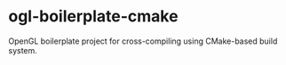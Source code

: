 # ogl-boilerplate-cmake
OpenGL boilerplate project for cross-compiling using CMake-based build system.
